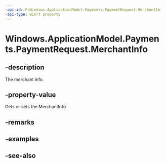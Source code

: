 ```yaml
---
-api-id: P:Windows.ApplicationModel.Payments.PaymentRequest.MerchantInfo
-api-type: winrt property
---
```


<!-- Property syntax
public Windows.ApplicationModel.Payments.PaymentMerchantInfo MerchantInfo { get; }
-->

# Windows.ApplicationModel.Payments.PaymentRequest.MerchantInfo

## -description
The merchant info.

## -property-value
Gets or sets the MerchantInfo

## -remarks

## -examples

## -see-also